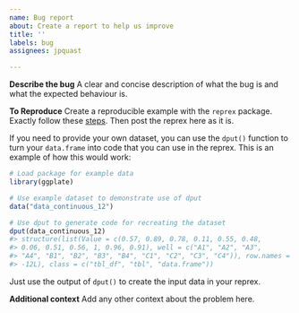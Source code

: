 ```yaml
---
name: Bug report
about: Create a report to help us improve
title: ''
labels: bug
assignees: jpquast

---
```


**Describe the bug**
A clear and concise description of what the bug is and what the expected behaviour is.

**To Reproduce**
Create a reproducible example with the `reprex` package. Exactly follow these [steps](https://reprex.tidyverse.org). Then post the reprex here as it is.

If you need to provide your own dataset, you can use the `dput()` function to turn your `data.frame` into code that you can use in the reprex. This is an example of how this would work:

``` r
# Load package for example data
library(ggplate)

# Use example dataset to demonstrate use of dput
data("data_continuous_12")

# Use dput to generate code for recreating the dataset
dput(data_continuous_12)
#> structure(list(Value = c(0.57, 0.89, 0.78, 0.11, 0.55, 0.48, 
#> 0.06, 0.51, 0.56, 1, 0.96, 0.91), well = c("A1", "A2", "A3", 
#> "A4", "B1", "B2", "B3", "B4", "C1", "C2", "C3", "C4")), row.names = c(NA, 
#> -12L), class = c("tbl_df", "tbl", "data.frame"))
```

Just use the output of `dput()` to create the input data in your reprex.

**Additional context**
Add any other context about the problem here.
